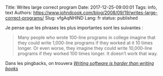 Title: Writes large correct program
Date: 2017-12-25-09:00:01
Tags: info, text
Authors: https://www.johndcook.com/blog/2008/09/19/writes-large-correct-programs/
Slug: vfgAqNHlND
Lang: fr
status: published

Je pense que les phrases les plus importantes sont les suivantes :

> Many people who wrote 100-line programs in college imagine that they could write 1,000-line programs if they worked at it 10 times longer. Or even worse, they imagine they could write 10,000-line programs if they worked 100 times longer. It doesn’t work that way.

Dans les pingbacks, on trouvera [*Writing software is harder than writing books*](https://www.johndcook.com/blog/2011/05/17/writing-software-is-harder-than-writing-books/)
